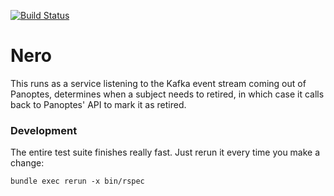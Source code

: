 [![Build Status](https://travis-ci.org/zooniverse/nero.svg)](https://travis-ci.org/zooniverse/nero)

# Nero

This runs as a service listening to the Kafka event stream coming out of Panoptes,
determines when a subject needs to retired, in which case it calls back to Panoptes' API to mark it as retired.


### Development

The entire test suite finishes really fast. Just rerun it every time you make a change:

```
bundle exec rerun -x bin/rspec
```
